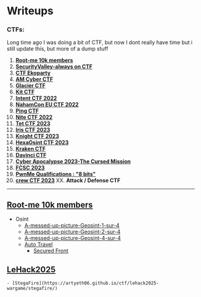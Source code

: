# Writeups


### CTFs:

Long time ago I was doing a bit of CTF, but now I dont really have time but i still update this, but more of a dump stuff


1. **[Root-me 10k members](#root-me-10k)**
2. **[SecurityValley-always on CTF](#securityvalley-always-on-ctf)**
3. **[CTF Ekoparty](#ctf-ekoparty)**
4. **[AM Cyber CTF](#am-cyber-ctf)**
5. **[Glacier CTF](#glacier-ctf)**
6. **[Kit CTF](#kit-ctf)**
7. **[Intent CTF 2022](#intent-ctf-2022)**
8. **[NahamCon EU CTF 2022](#nhamcon-eu-ctf-2022)**
9. **[Ping CTF](#ping-ctf)**
10. **[Nite CTF 2022](#nite-ctf-2022)**
11. **[Tet CTF 2023](#tet-ctf-2023)**
12. **[Iris CTF 2023](#iris-ctf-2023)**
13. **[Knight CTF 2023](#knight-ctf-2023)**
14. **[HexaOsint CTF 2023](#hexaosint-ctf-2023)**
15. **[Kraken CTF](#kraken-ctf)**
16. **[Davinci CTF](#davinci-ctf)**
17. **[Cyber Apocalypse 2023-The Cursed Mission](#cyber-apocalypse-2023-the-cursed-mission)**
18. **[FCSC 2023](#fcsc-2023)**
19. **[PwnMe Qualifications : "8 bits"](#pwnme-qualifications-:-"8-bits")**
20. **[crew CTF 2023](#crew-ctf-2023)**
XX. **Attack / Defense CTF**


* * *


## [Root-me 10k members](https://artyeth06.github.io/ctf/ctf-root-me-10k/)
- Osint
 	- [A-messed-up-picture-Geosint-1-sur-4](https://artyeth06.github.io/ctf/ctf-root-me-10k/A-messed-up-picture-Geosint-1-sur-4/)
	- [A-messed-up-picture-Geosint-2-sur-4](https://artyeth06.github.io/ctf/ctf-root-me-10k/A-messed-up-picture-Geosint-2-sur-4/)
	- [A-messed-up-picture-Geosint-4-sur-4](https://artyeth06.github.io/ctf/ctf-root-me-10k/A-messed-up-picture-Geosint-4-sur-4/)
  	- [Auto Travel](https://artyeth06.github.io/ctf/ctf-root-me-10k/Auto-travel/)
        - [Secured Front](https://artyeth06.github.io/ctf/ctf-root-me-10k/Secured-front/)






## [LeHack2025](https://artyeth06.github.io/ctf/lehack2025-wargame/stegafire/)
	- [StegaFire](https://artyeth06.github.io/ctf/lehack2025-wargame/stegafire/)

